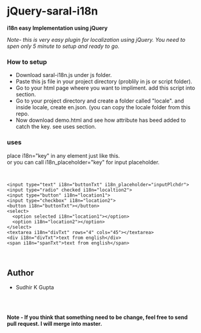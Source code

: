 # jQuery-saral-i18n
<b>i18n easy Implementation using jQuery</b><br/>
	
<i>Note- this is very easy plugin for localization using jQuery. You need to spen only 5 minute to setup and ready to go.</i>

<h3>How to setup</h3>
<ul>
 <li> Download saral-i18n.js under js folder.</li>
 <li> Paste this js file in your project directory (problily in js or script folder).</li>
 <li> Go to your html page wheere you want to impliment. add this script into <code><head></code> section.</li>
 <li> Go to your project directory and create a folder called "locale". and inside  locale, create en.json. (you can copy the locale folder from this repo.</li>
 <li> Now download demo.html and see how attribute has beed added to catch the key. see uses section.</li>
</ul>

<h3>uses</h3>
place i18n="key" in any element just like this.<br /> or 
you can call i18n_placeholder="key" for input placeholder.
<br />
<pre>

	<input type="text" i18n="buttonTxt" i18n_placeholder="inputPlchdr">
	<input type="radio" checked i18n="localtion2">
	<input type="button" i18n="location1">
	<input type="checkbox" i18n="location2">
	<button i18n="buttonTxt"></button>
	<select>
	  <option selected i18n="location1"></option>
	  <option i18n="location2"></option>
	</select>
	<textarea i18n="divTxt" rows="4" cols="45"></textarea>
	<div i18n="divTxt">text from english</div>
	<span i18n="spanTxt">text from english</span>
</pre>

<h2>Author</h2>
<ul>
 <li>Sudhir K Gupta</li>
</ul>
<br /><br />

<b>Note - If you think that something need to be change, feel free to send pull request. I will merge into master.</b>
